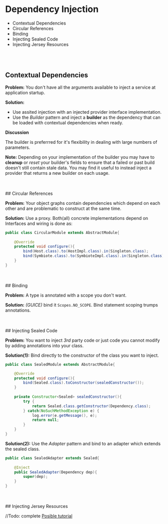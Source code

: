 # Dependency Injection

* Contextual Dependencies
* Circular References
* Binding
* Injecting Sealed Code
* Injecting Jersey Resources

</br>
</br>

## Contextual Dependencies

**Problem:** You don't have all the arguments available to inject a service at application startup.

**Solution:** 

- Use assited injection with an injected provider interface implementation. 
- Use the *Builder* pattern and inject a **builder** as the dependency that can be loaded with contextual dependencies when ready.  

**Discussion**

The builder is preferrred for it's flexibility in dealing with large numbers of parameters. 

**Note:** Depending on your implementation of the builder you may have to **cleanup** or *reset* 
your builder's fields  to ensure that a failed or past build doesn't still contain stale data. 
You may find it useful to instead inject a provider that returns a new builder on each usage.

</br>
</br>
## Circular References

**Problem:** Your object graphs contain dependencies which depend on each other and are
problematic to construct at the same time. 

**Solution:** Use a proxy. Both(all) concrete implementations depend on Interfaces and
wiring is done as:

~~~java
public class CircularModule extends AbstractModule{
	
	@Override
	protected void configure(){
		bind(Host.class).to(HostImpl.class).in(Singleton.class);
		bind(Symbiote.class).to(SymbioteImpl.class).in(Singleton.class);
	}	
}
~~~


</br>
</br>
## Binding

**Problem:** A type is annotated with a scope you don't want. 

**Solution:** *(GUICE)* bind it `Scopes.NO_SCOPE`. Bind statement scoping trumps annotations.

</br>
</br>
## Injecting Sealed Code

**Problem:** You want to inject *3rd* party code or just code you cannot modify by adding annotations into your class.

**Solution(1):** Bind directly to the constructor of the class you want to inject. 

~~~java
public class SealedModule extends AbstractModule{

	@Override
	protected void configure(){
		bind(Sealed.class).toConstructor(sealedConstructor());
	}
	
	private Constructor<Sealed> sealedConstructor(){
		try {
			return Sealed.class.getConstructor(Dependency.class);
		} catch(NoSuchMethodException e) {
			log.error(e.getMessage(), e);
			return null;
		}
	}
}	
~~~

**Solution(2):** Use the *Adapter* pattern and bind to an adapter which extends the sealed class. 

~~~java
public class SealedAdapter extends Sealed{
	
	@Inject
	public SealedAdapter(Dependency dep){
		super(dep);
	}
}
~~~

</br>
</br>
## Injecting Jersey Resources 

//Todo: complete
[Posible tutorial](https://sites.google.com/a/athaydes.com/renato-athaydes//posts/jersey_guice_rest_api)